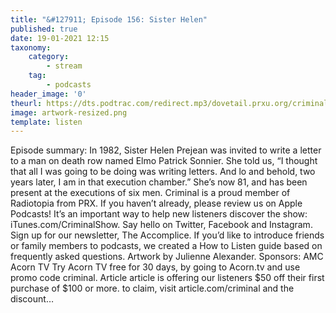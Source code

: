 ```yaml
---
title: "&#127911; Episode 156: Sister Helen"
published: true
date: 19-01-2021 12:15
taxonomy:
    category:
        - stream
    tag:
        - podcasts
header_image: '0'
theurl: https://dts.podtrac.com/redirect.mp3/dovetail.prxu.org/criminal/cafaf825-5059-4983-8064-82269eca5db5/Episode_156_Sister_Helen_Part_1.mp3
image: artwork-resized.png
template: listen
--- 
```

Episode summary: In 1982, Sister Helen Prejean was invited to write a letter to a man on death row named Elmo Patrick Sonnier. She told us, “I thought that all I was going to be doing was writing letters. And lo and behold, two years later, I am in that execution chamber.” She’s now 81, and has been present at the executions of six men. Criminal is a proud member of Radiotopia from PRX. If you haven’t already, please review us on Apple Podcasts! It’s an important way to help new listeners discover the show: iTunes.com/CriminalShow. Say hello on Twitter, Facebook and Instagram. Sign up for our newsletter, The Accomplice. If you’d like to introduce friends or family members to podcasts, we created a How to Listen guide based on frequently asked questions. Artwork by Julienne Alexander. Sponsors: AMC Acorn TV Try Acorn TV free for 30 days, by going to Acorn.tv and use promo code criminal. Article article is offering our listeners $50 off their first purchase of $100 or more. to claim, visit article.com/criminal and the discount…
